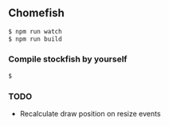 ## Chomefish



```bash
$ npm run watch
$ npm run build
```


### Compile stockfish by yourself

```bash
$ 
```


### TODO

* Recalculate draw position on resize events
